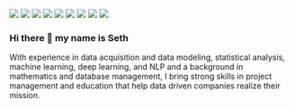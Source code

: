 ![](https://img.shields.io/badge/Code-Python-informational?style=flat&logo=Python&logoColor=white&color=9cf) 
![](https://img.shields.io/badge/Code-SQL-informational?style=flat&logo=SQLite&logoColor=white&color=9cf) 
![](https://img.shields.io/badge/Library-Pandas-informational?style=flat&logo=pandas&logoColor=white&color=blue) 
![](https://img.shields.io/badge/Library-Scikit_Learn-informational?style=flat&logo=scikit-learn&logoColor=white&color=blue) 
![](https://img.shields.io/badge/Education-PhD-informational?style=flat&logo=<LOGO_NAME>&logoColor=white&color=orange) 
![](https://img.shields.io/badge/Experience-Mathematics-informational?style=flat&logo=<LOGO_NAME>&logoColor=white&color=red) 
![](https://img.shields.io/badge/Experience-Teaching-informational?style=flat&logo=<LOGO_NAME>&logoColor=white&color=red) 
![](https://img.shields.io/badge/Experience-Database_Management-informational?style=flat&logo=<LOGO_NAME>&logoColor=white&color=red)
![](https://img.shields.io/badge/Interest-Data_Science-informational?style=flat&logo=<LOGO_NAME>&logoColor=white&color=success)


### Hi there 👋 my name is Seth

With experience in data acquisition and data modeling, statistical analysis, machine learning, deep learning, and NLP and a background in mathematics and database management, I bring strong skills in project management and education that help data driven companies realize their mission. 
